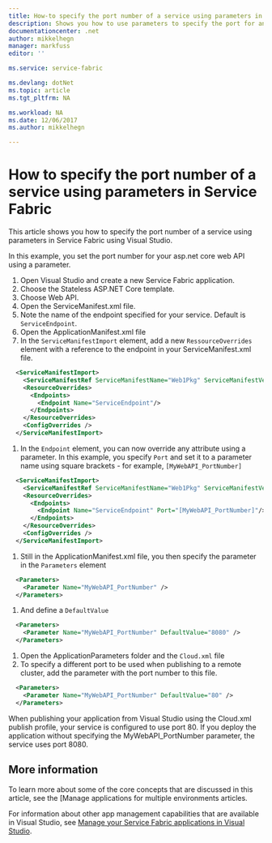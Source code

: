 ```yaml
---
title: How-to specify the port number of a service using parameters in Service Fabric | Microsoft Docs
description: Shows you how to use parameters to specify the port for an application in Service Fabric
documentationcenter: .net
author: mikkelhegn
manager: markfuss
editor: ''

ms.service: service-fabric

ms.devlang: dotNet
ms.topic: article
ms.tgt_pltfrm: NA

ms.workload: NA
ms.date: 12/06/2017
ms.author: mikkelhegn

---
```

# How to specify the port number of a service using parameters in Service Fabric

This article shows you how to specify the port number of a service using parameters in Service Fabric using Visual Studio.

In this example, you set the port number for your asp.net core web API using a parameter.

1. Open Visual Studio and create a new Service Fabric application.
1. Choose the Stateless ASP.NET Core template.
1. Choose Web API.
1. Open the ServiceManifest.xml file.
1. Note the name of the endpoint specified for your service. Default is `ServiceEndpoint`.
1. Open the ApplicationManifest.xml file
1. In the `ServiceManifestImport` element, add a new `RessourceOverrides` element with a reference to the endpoint in your ServiceManifest.xml file.

```xml
  <ServiceManifestImport>
    <ServiceManifestRef ServiceManifestName="Web1Pkg" ServiceManifestVersion="1.0.0" />
    <ResourceOverrides>
      <Endpoints>
        <Endpoint Name="ServiceEndpoint"/>
      </Endpoints>
    </ResourceOverrides>
    <ConfigOverrides />
  </ServiceManifestImport>
```

1. In the `Endpoint` element, you can now override any attribute using a parameter. In this example, you specify `Port` and set it to a parameter name using square brackets - for example, `[MyWebAPI_PortNumber]`

```xml
  <ServiceManifestImport>
    <ServiceManifestRef ServiceManifestName="Web1Pkg" ServiceManifestVersion="1.0.0" />
    <ResourceOverrides>
      <Endpoints>
        <Endpoint Name="ServiceEndpoint" Port="[MyWebAPI_PortNumber]"/>
      </Endpoints>
    </ResourceOverrides>
    <ConfigOverrides />
  </ServiceManifestImport>
```

1. Still in the ApplicationManifest.xml file, you then specify the parameter in the `Parameters` element

```xml
  <Parameters>
    <Parameter Name="MyWebAPI_PortNumber" />
  </Parameters>
```

1. And define a `DefaultValue`

```xml
  <Parameters>
    <Parameter Name="MyWebAPI_PortNumber" DefaultValue="8080" />
  </Parameters>
```

1. Open the ApplicationParameters folder and the `Cloud.xml` file
1. To specify a different port to be used when publishing to a remote cluster, add the parameter with the port number to this file.

```xml
  <Parameters>
    <Parameter Name="MyWebAPI_PortNumber" DefaultValue="80" />
  </Parameters>
```

When publishing your application from Visual Studio using the Cloud.xml publish profile, your service is configured to use port 80. If you deploy the application without specifying the MyWebAPI_PortNumber parameter, the service uses port 8080.

## More information
To learn more about some of the core concepts that are discussed in this article, see the [Manage applications for multiple environments articles.

For information about other app management capabilities that are available in Visual Studio, see [Manage your Service Fabric applications in Visual Studio](service-fabric-manage-application-in-visual-studio.md).